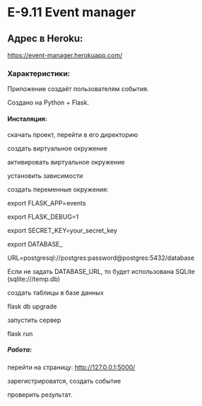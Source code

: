 # E-9.11 Event manager


## Адрес в Heroku:

https://event-manager.herokuapp.com/

### Характеристики:

Приложение создаёт пользователям события.

Создано на  Python + Flask.

#### Инсталяция:

скачать проект, перейти в его директорию

создать виртуальное окружение

активировать виртуальное окружение

установить зависимости

создать переменные окружения:

export FLASK_APP=events

export FLASK_DEBUG=1

export SECRET_KEY=your_secret_key

export DATABASE_

URL=postgresql://postgres:password@postgres:5432/database

Если не задать DATABASE_URL, то будет использована SQLite
                                      (sqlite:///temp.db)

создать таблицы в базе данных

flask db upgrade

запустить сервер

flask run

##### Работа:

перейти на страницу: http://127.0.0.1:5000/

зарегистрироватся, создать событие

проверить результат.